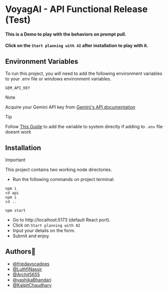 # VoyagAI - API Functional Release (Test)

#### This is a Demo to play with the behaviors on prompt pull.
#### Click on the `Start planning with AI` after installation to play with it.


## Environment Variables

To run this project, you will need to add the following environment variables to your .env file or windows environment variables.

`GEM_API_KEY`

> [!NOTE]
> Acquire your Gemini API key from [Gemini's API documentation](https://ai.google.dev/gemini-api/docs/api-key)

> [!TIP]
> Follow [This Guide](https://gargankush.medium.com/storing-api-keys-as-environmental-variable-for-windows-linux-and-mac-and-accessing-it-through-974ba7c5109f) to add the variable to system directly if adding to `.env` file doesnt work
## Installation

> [!IMPORTANT]
> This project contains two working node directories.

- Run the following commands on project terminal:
```
npm i
cd api
npm i
cd ..

npm start

```
- Go to http://localhost:5173 (default React port).
- Click on `Start planning with AI`
- Input your details on the form.
- Submit and enjoy.


## Authors💖

- [@friedavocadoes](https://www.github.com/friedavocadoes)
- [@LuthfiNassir](https://github.com/LuthfiNassir)
- [@Archit5655](https://github.com/Archit5655)
- [@yashikaBhandari](https://github.com/yashikaBhandari)
- [@KalpitChaudhary](https://github.com/KalpitChaudhary)

